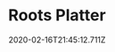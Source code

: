 ---
templateKey: blog-post
title: Roots Platter
type: cooking
energy: 125
health: 56
description: This'll get you digging for more. 
featuredpost: false
date: 2020-02-16T21:45:12.711Z
featuredimage: /img/Roots_Platter.png
sellPrice: 100
tags:
  - Cave Carrot
  - Winter Root
  - edible
---